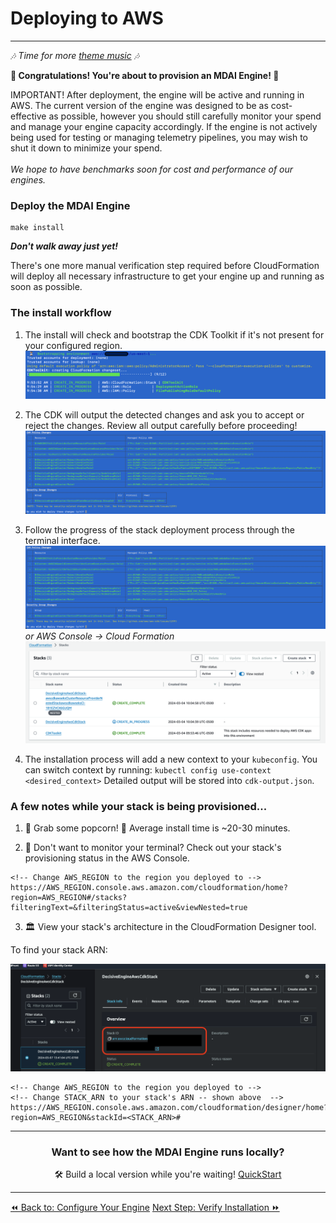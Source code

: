 # Deploying to AWS
----

*🎶 Time for more [theme music](https://www.youtube.com/watch?v=ioE_O7Lm0I4) 🎶*

**💪 Congratulations! You're about to provision an MDAI Engine! 💪**


<div class="warning">
  IMPORTANT! After deployment, the engine will be active and running in AWS. The current version of the engine was designed to be as cost-effective as possible, however you should still carefully monitor your spend and manage your engine capacity accordingly. If the engine is not actively being used for testing or managing telemetry pipelines, you may wish to shut it down to minimize your spend.<br /><br />
  <em>We hope to have benchmarks soon for cost and performance of our engines.</em>
</div>

### Deploy the MDAI Engine

```shell
make install
```

<div class="warning">
  <b><em>Don't walk away just yet!</em></b>
  <p>There's one more manual verification step required before CloudFormation will deploy all necessary infrastructure to get your engine up and running as soon as possible.</p>
</div>


### The install workflow

1. The install will check and bootstrap the CDK Toolkit if it's not present for your configured region.
![[bootstrap.png](../../media/bootstrap.png)](../../media/bootstrap.png)

2. The CDK will output the detected changes and ask you to accept or reject the changes. Review all output carefully before proceeding!
![![stack-details.png](../../media/stack-details.png)](../../media/stack-details.png)

3. Follow the progress of the stack deployment process through the terminal interface.
[![stack-details.png](../../media/stack-details.png)](../../media/stack-details.png)
*or AWS Console -> Cloud Formation*
[![CFN Status](../../media/cfn-status.png)](../../media/cfn-status.png)

4.  The installation process will add a new context to your `kubeconfig`. You can switch context by running: `kubectl config use-context <desired_context>`
Detailed output will be stored into `cdk-output.json`.

### A few notes while your stack is being provisioned...

1. 🍿 Grab some popcorn! 🍿 Average install time is ~20-30 minutes.

2. 👀 Don't want to monitor your terminal? Check out your stack's provisioning status in the AWS Console.
```
<!-- Change AWS_REGION to the region you deployed to -->
https://AWS_REGION.console.aws.amazon.com/cloudformation/home?region=AWS_REGION#/stacks?filteringText=&filteringStatus=active&viewNested=true
```

3. 🏛️ View your stack's architecture in the CloudFormation Designer tool.

To find your stack ARN:

[![CFN Stack ARN](../../media/cfn-stack-arn.png)](../../media/cfn-stack-arn.png)

```
<!-- Change AWS_REGION to the region you deployed to -->
<!-- Change STACK_ARN to your stack's ARN -- shown above  -->
https://AWS_REGION.console.aws.amazon.com/cloudformation/designer/home?region=AWS_REGION&stackId=<STACK_ARN>#
```

----

<center>
  <h3>Want to see how the MDAI Engine runs locally?</h3>
  <p>
    🛠️ Build a local version while you're waiting!
    <a href="../local/quick-start.md">
      QuickStart
    </a>
  </p>
</center>

----
<span class="left"><a href="./apply-config.md">⏪ Back to: Configure Your Engine</a></span>
<span class="right"><a href="./verify.md">Next Step: Verify Installation ⏩</a></span>
